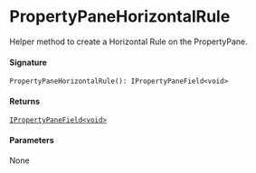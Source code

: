 # PropertyPaneHorizontalRule

Helper method to create a Horizontal Rule on the PropertyPane.

#### Signature
`PropertyPaneHorizontalRule(): IPropertyPaneField<void>`

#### Returns
[`IPropertyPaneField<void>`](../sp-client-preview/ipropertypanefield.md)


#### Parameters
None

